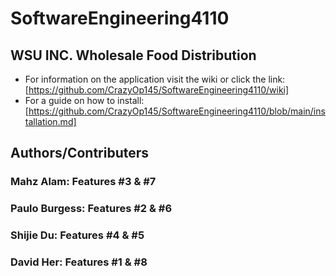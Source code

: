# SoftwareEngineering4110

## WSU INC. Wholesale Food Distribution
* For information on the application visit the wiki or click the link: [https://github.com/CrazyOp145/SoftwareEngineering4110/wiki]
* For a guide on how to install: [https://github.com/CrazyOp145/SoftwareEngineering4110/blob/main/installation.md]

## Authors/Contributers

### Mahz Alam: Features #3 & #7

### Paulo Burgess: Features #2 & #6

### Shijie Du: Features #4 & #5

### David Her: Features #1 & #8
